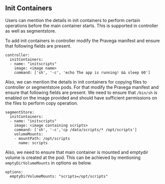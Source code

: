 ## Init Containers

Users can mention the details in init containers to perform certain operations before the main container starts. This is supported in controller as well as segmentstore.

To add init containers in controller modify the  Pravega manifest and ensure that following fields are present.

```
controller:
  initContainers:
  - name: "initscripts"
    image: <image name>
    command: ['sh', '-c', 'echo The app is running! && sleep 60']
```

 Also, we can mention the details in init containers for copying files to controller or segmentstore pods. For that modify the Pravega manifest and ensure that following fields are present. We need to ensure that `/bin/sh` is enabled on the image provided and should have sufficient permissions on the files to perform  copy operation.

```
segmentStore:
  initContainers:
  - name: "initscripts"
    image: <image containing scripts>
    command: ['sh', '-c','cp /data/scripts/* /opt/scripts']
    volumeMounts:
    - mountPath: /opt/scripts
      name: scripts
```
Also, we need to ensure that main container is mounted and emptydir volume is created at the pod. This can be achieved by mentioning `emptyDirVolumeMounts` in options as below.

```
options:
  emptyDirVolumeMounts: "scripts=/opt/scripts"
```
